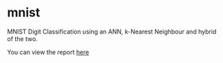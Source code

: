 # mnist

MNIST Digit Classification using an ANN, k-Nearest Neighbour and hybrid of the two.

You can view the report [here]()
